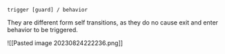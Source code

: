 `trigger [guard] / behavior`

They are different form self transitions, as they do no cause exit and enter behavior to be triggered.

![[Pasted image 20230824222236.png]]

